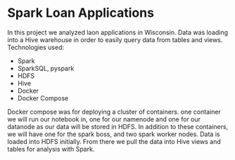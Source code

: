 # Spark Loan Applications

In this project we analyzed laon applications in Wisconsin. Data was loading into a Hive warehouse in order to easily query data from tables and views. Technologies used:

  - Spark
  - SparkSQL, pyspark
  - HDFS
  - Hive
  - Docker
  - Docker Compose

Docker compose was for deploying a cluster of containers. one container we will run our notebook in, one for our namenode and one for our datanode as our data will be stored in HDFS. In addition to these containers, we will have one for the spark boss, and two spark worker nodes.
Data is loaded into HDFS initially. From there we pull the data into Hive views and tables for analysis with Spark. 
